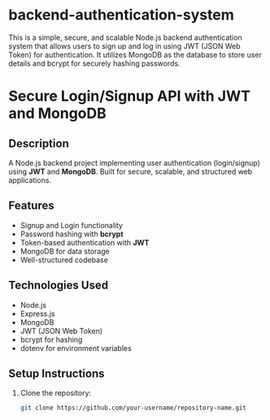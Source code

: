 # backend-authentication-system
This is a simple, secure, and scalable Node.js backend authentication system that allows users to sign up and log in using JWT (JSON Web Token) for authentication. It utilizes MongoDB as the database to store user details and bcrypt for securely hashing passwords.
# Secure Login/Signup API with JWT and MongoDB

## Description
A Node.js backend project implementing user authentication (login/signup) using **JWT** and **MongoDB**. Built for secure, scalable, and structured web applications.

## Features
- Signup and Login functionality
- Password hashing with **bcrypt**
- Token-based authentication with **JWT**
- MongoDB for data storage
- Well-structured codebase

## Technologies Used
- Node.js
- Express.js
- MongoDB
- JWT (JSON Web Token)
- bcrypt for hashing
- dotenv for environment variables

## Setup Instructions
1. Clone the repository:
   ```bash
   git clone https://github.com/your-username/repository-name.git
